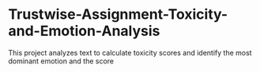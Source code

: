 # Trustwise-Assignment-Toxicity-and-Emotion-Analysis
This project analyzes text to calculate toxicity scores and identify the most dominant emotion and the score
